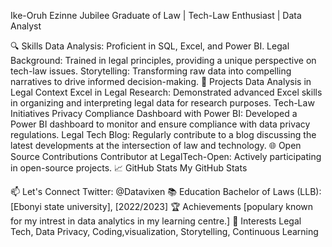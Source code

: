 Ike-Oruh Ezinne Jubilee
Graduate of Law | Tech-Law Enthusiast | Data Analyst

🔍 Skills
Data Analysis: Proficient in SQL, Excel, and Power BI.
Legal Background: Trained in legal principles, providing a unique perspective on tech-law issues.
Storytelling: Transforming raw data into compelling narratives to drive informed decision-making.
🚀 Projects
Data Analysis in Legal Context
Excel in Legal Research: Demonstrated advanced Excel skills in organizing and interpreting legal data for research purposes.
Tech-Law Initiatives
Privacy Compliance Dashboard with Power BI: Developed a Power BI dashboard to monitor and ensure compliance with data privacy regulations.
Legal Tech Blog: Regularly contribute to a blog discussing the latest developments at the intersection of law and technology.
🌐 Open Source Contributions
Contributor at LegalTech-Open: Actively participating in open-source projects.
📈 GitHub Stats
My GitHub Stats

📫 Let's Connect
Twitter: @Datavixen
📚 Education
Bachelor of Laws (LLB): [Ebonyi state university], [2022/2023]
🏆 Achievements
[populary known for my intrest in data analytics in my learning centre.]
🌟 Interests
Legal Tech, Data Privacy, Coding,visualization, Storytelling, Continuous Learning

